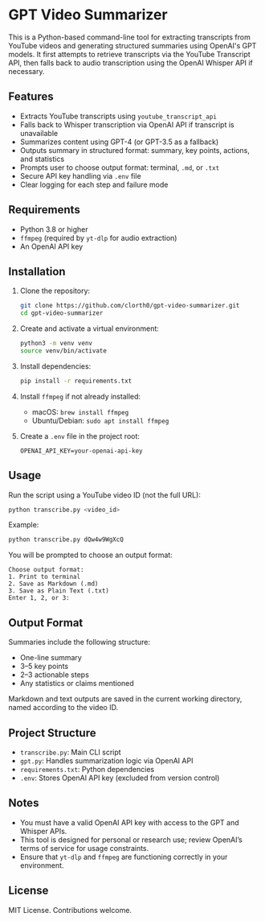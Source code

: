 # GPT Video Summarizer

This is a Python-based command-line tool for extracting transcripts from YouTube videos and generating structured summaries using OpenAI's GPT models. It first attempts to retrieve transcripts via the YouTube Transcript API, then falls back to audio transcription using the OpenAI Whisper API if necessary.

## Features

- Extracts YouTube transcripts using `youtube_transcript_api`
- Falls back to Whisper transcription via OpenAI API if transcript is unavailable
- Summarizes content using GPT-4 (or GPT-3.5 as a fallback)
- Outputs summary in structured format: summary, key points, actions, and statistics
- Prompts user to choose output format: terminal, `.md`, or `.txt`
- Secure API key handling via `.env` file
- Clear logging for each step and failure mode

## Requirements

- Python 3.8 or higher
- `ffmpeg` (required by `yt-dlp` for audio extraction)
- An OpenAI API key

## Installation

1. Clone the repository:
   ```bash
   git clone https://github.com/clorth0/gpt-video-summarizer.git
   cd gpt-video-summarizer
   ```

2. Create and activate a virtual environment:
   ```bash
   python3 -m venv venv
   source venv/bin/activate
   ```

3. Install dependencies:
   ```bash
   pip install -r requirements.txt
   ```

4. Install `ffmpeg` if not already installed:
   - macOS: `brew install ffmpeg`
   - Ubuntu/Debian: `sudo apt install ffmpeg`

5. Create a `.env` file in the project root:
   ```env
   OPENAI_API_KEY=your-openai-api-key
   ```

## Usage

Run the script using a YouTube video ID (not the full URL):

```bash
python transcribe.py <video_id>
```

Example:

```bash
python transcribe.py dQw4w9WgXcQ
```

You will be prompted to choose an output format:

```
Choose output format:
1. Print to terminal
2. Save as Markdown (.md)
3. Save as Plain Text (.txt)
Enter 1, 2, or 3:
```

## Output Format

Summaries include the following structure:

- One-line summary
- 3–5 key points
- 2–3 actionable steps
- Any statistics or claims mentioned

Markdown and text outputs are saved in the current working directory, named according to the video ID.

## Project Structure

- `transcribe.py`: Main CLI script
- `gpt.py`: Handles summarization logic via OpenAI API
- `requirements.txt`: Python dependencies
- `.env`: Stores OpenAI API key (excluded from version control)

## Notes

- You must have a valid OpenAI API key with access to the GPT and Whisper APIs.
- This tool is designed for personal or research use; review OpenAI’s terms of service for usage constraints.
- Ensure that `yt-dlp` and `ffmpeg` are functioning correctly in your environment.

## License

MIT License. Contributions welcome.
